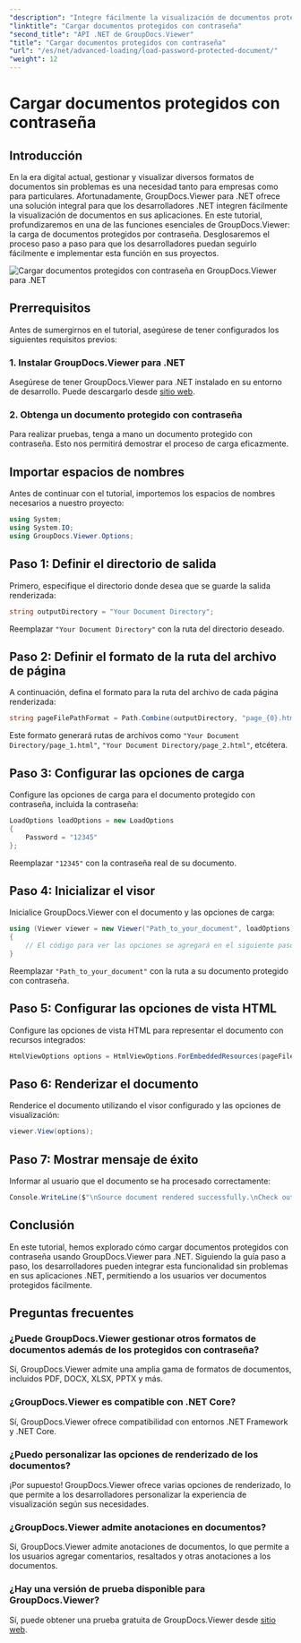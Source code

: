 ```yaml
---
"description": "Integre fácilmente la visualización de documentos protegidos por contraseña en aplicaciones .NET con GroupDocs.Viewer para .NET. Siga nuestro tutorial paso a paso para una integración fluida."
"linktitle": "Cargar documentos protegidos con contraseña"
"second_title": "API .NET de GroupDocs.Viewer"
"title": "Cargar documentos protegidos con contraseña"
"url": "/es/net/advanced-loading/load-password-protected-document/"
"weight": 12
---
```


# Cargar documentos protegidos con contraseña

## Introducción
En la era digital actual, gestionar y visualizar diversos formatos de documentos sin problemas es una necesidad tanto para empresas como para particulares. Afortunadamente, GroupDocs.Viewer para .NET ofrece una solución integral para que los desarrolladores .NET integren fácilmente la visualización de documentos en sus aplicaciones. En este tutorial, profundizaremos en una de las funciones esenciales de GroupDocs.Viewer: la carga de documentos protegidos por contraseña. Desglosaremos el proceso paso a paso para que los desarrolladores puedan seguirlo fácilmente e implementar esta función en sus proyectos.

![Cargar documentos protegidos con contraseña en GroupDocs.Viewer para .NET](/viewer/advanced-loading/load-password-protected-documents-img.png)

## Prerrequisitos
Antes de sumergirnos en el tutorial, asegúrese de tener configurados los siguientes requisitos previos:
### 1. Instalar GroupDocs.Viewer para .NET
Asegúrese de tener GroupDocs.Viewer para .NET instalado en su entorno de desarrollo. Puede descargarlo desde [sitio web](https://releases.groupdocs.com/viewer/net/).
### 2. Obtenga un documento protegido con contraseña
Para realizar pruebas, tenga a mano un documento protegido con contraseña. Esto nos permitirá demostrar el proceso de carga eficazmente.

## Importar espacios de nombres
Antes de continuar con el tutorial, importemos los espacios de nombres necesarios a nuestro proyecto:
```csharp
using System;
using System.IO;
using GroupDocs.Viewer.Options;
```

## Paso 1: Definir el directorio de salida
Primero, especifique el directorio donde desea que se guarde la salida renderizada:
```csharp
string outputDirectory = "Your Document Directory";
```
Reemplazar `"Your Document Directory"` con la ruta del directorio deseado.
## Paso 2: Definir el formato de la ruta del archivo de página
A continuación, defina el formato para la ruta del archivo de cada página renderizada:
```csharp
string pageFilePathFormat = Path.Combine(outputDirectory, "page_{0}.html");
```
Este formato generará rutas de archivos como `"Your Document Directory/page_1.html"`, `"Your Document Directory/page_2.html"`, etcétera.
## Paso 3: Configurar las opciones de carga
Configure las opciones de carga para el documento protegido con contraseña, incluida la contraseña:
```csharp
LoadOptions loadOptions = new LoadOptions
{
    Password = "12345"
};
```
Reemplazar `"12345"` con la contraseña real de su documento.
## Paso 4: Inicializar el visor
Inicialice GroupDocs.Viewer con el documento y las opciones de carga:
```csharp
using (Viewer viewer = new Viewer("Path_to_your_document", loadOptions))
{
    // El código para ver las opciones se agregará en el siguiente paso.
}
```
Reemplazar `"Path_to_your_document"` con la ruta a su documento protegido con contraseña.
## Paso 5: Configurar las opciones de vista HTML
Configure las opciones de vista HTML para representar el documento con recursos integrados:
```csharp
HtmlViewOptions options = HtmlViewOptions.ForEmbeddedResources(pageFilePathFormat);
```
## Paso 6: Renderizar el documento
Renderice el documento utilizando el visor configurado y las opciones de visualización:
```csharp
viewer.View(options);
```
## Paso 7: Mostrar mensaje de éxito
Informar al usuario que el documento se ha procesado correctamente:
```csharp
Console.WriteLine($"\nSource document rendered successfully.\nCheck output in {outputDirectory}.");
```

## Conclusión
En este tutorial, hemos explorado cómo cargar documentos protegidos con contraseña usando GroupDocs.Viewer para .NET. Siguiendo la guía paso a paso, los desarrolladores pueden integrar esta funcionalidad sin problemas en sus aplicaciones .NET, permitiendo a los usuarios ver documentos protegidos fácilmente.
## Preguntas frecuentes
### ¿Puede GroupDocs.Viewer gestionar otros formatos de documentos además de los protegidos con contraseña?
Sí, GroupDocs.Viewer admite una amplia gama de formatos de documentos, incluidos PDF, DOCX, XLSX, PPTX y más.
### ¿GroupDocs.Viewer es compatible con .NET Core?
Sí, GroupDocs.Viewer ofrece compatibilidad con entornos .NET Framework y .NET Core.
### ¿Puedo personalizar las opciones de renderizado de los documentos?
¡Por supuesto! GroupDocs.Viewer ofrece varias opciones de renderizado, lo que permite a los desarrolladores personalizar la experiencia de visualización según sus necesidades.
### ¿GroupDocs.Viewer admite anotaciones en documentos?
Sí, GroupDocs.Viewer admite anotaciones de documentos, lo que permite a los usuarios agregar comentarios, resaltados y otras anotaciones a los documentos.
### ¿Hay una versión de prueba disponible para GroupDocs.Viewer?
Sí, puede obtener una prueba gratuita de GroupDocs.Viewer desde [sitio web](https://releases.groupdocs.com/).